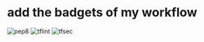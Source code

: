 # add the badgets of my workflow

![pep8](https://github.com/dseichter/vatservice/actions/workflows/pep8/badge.svg)
![tflint](https://github.com/dseichter/vatservice/actions/workflows/tflint/badge.svg)
![tfsec](https://github.com/dseichter/vatservice/actions/workflows/tfsec/badge.svg)
